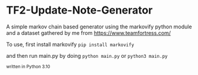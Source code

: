 # TF2-Update-Note-Generator

A simple markov chain based generator using the markovify python module and a dataset gathered by me from https://www.teamfortress.com/

To use, first install markovify  ```pip install markovify```

and then run main.py by doing ```python main.py``` or ```python3 main.py```

<sub>written in Python 3.10</sub>
